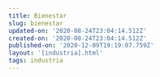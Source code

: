 ```yaml
---
title: Bienestar
slug: bienestar
updated-on: '2020-08-24T23:04:14.512Z'
created-on: '2020-08-24T23:04:14.512Z'
published-on: '2020-12-09T19:19:07.759Z'
layout: '[industria].html'
tags: industria
---
```



